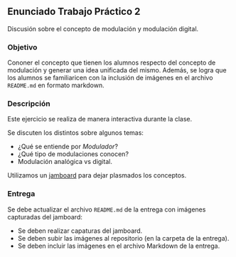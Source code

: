 ## Enunciado Trabajo Práctico 2

Discusión sobre el concepto de modulación y modulación digital.


### Objetivo

Cononer el concepto que tienen los alumnos respecto del concepto de
modulación y generar una idea unificada del mismo.
Además, se logra que los alumnos se familiaricen con la inclusión
de imágenes en el archivo `README.md` en formato markdown.


### Descripción

Este ejercicio se realiza de manera interactiva durante la clase.

Se discuten los distintos sobre algunos temas:
- ¿Qué se entiende por *Modulador*?
- ¿Qué tipo de modulaciones conocen?
- Modulación analógica vs digital.

Utilizamos un
[jamboard](https://jamboard.google.com/d/14Rc32zSv2SZxCD_AwYwmw8nNAMXTaHe0eJfUeeXiGHE/edit?usp=sharing)
para dejar plasmados los conceptos.


### Entrega

Se debe actualizar el archivo `README.md` de la entrega con imágenes
capturadas del jamboard:
  - Se deben realizar capaturas del jamboard.
  - Se deben subir las imágenes al repositorio (en la carpeta de la entrega).
  - Se deben incluir las imágenes en el archivo Markdown de la entrega.

